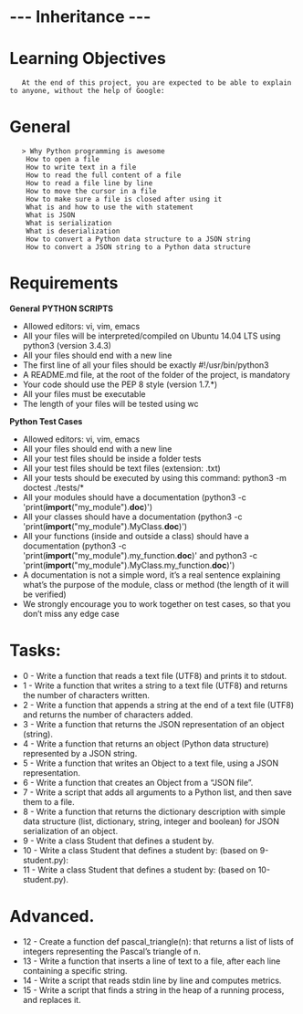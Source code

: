 # --- Inheritance ---

# Learning Objectives
       At the end of this project, you are expected to be able to explain to anyone, without the help of Google:

# General
       > Why Python programming is awesome
        How to open a file
        How to write text in a file
        How to read the full content of a file
        How to read a file line by line
        How to move the cursor in a file
        How to make sure a file is closed after using it
        What is and how to use the with statement
        What is JSON
        What is serialization
        What is deserialization
        How to convert a Python data structure to a JSON string
        How to convert a JSON string to a Python data structure

# Requirements

**General**
    **PYTHON SCRIPTS**
   - Allowed editors: vi, vim, emacs
   - All your files will be interpreted/compiled on Ubuntu 14.04 LTS using python3 (version 3.4.3)
   - All your files should end with a new line
   - The first line of all your files should be exactly #!/usr/bin/python3
   - A README.md file, at the root of the folder of the project, is mandatory
   - Your code should use the PEP 8 style (version 1.7.*)
   - All your files must be executable
   - The length of your files will be tested using wc
   
   **Python Test Cases**
   - Allowed editors: vi, vim, emacs
   - All your files should end with a new line
   - All your test files should be inside a folder tests
   - All your test files should be text files (extension: .txt)
   - All your tests should be executed by using this command: python3 -m doctest ./tests/*
   - All your modules should have a documentation (python3 -c 'print(__import__("my_module").__doc__)')
   - All your classes should have a documentation (python3 -c 'print(__import__("my_module").MyClass.__doc__)')
   - All your functions (inside and outside a class) should have a documentation (python3 -c 'print(__import__("my_module").my_function.__doc__)' and python3 -c 'print(__import__("my_module").MyClass.my_function.__doc__)')
   - A documentation is not a simple word, it’s a real sentence explaining what’s the purpose of the module, class or method (the length of it will be verified)
   - We strongly encourage you to work together on test cases, so that you don’t miss any edge case

# Tasks:
   - 0 - Write a function that reads a text file (UTF8) and prints it to stdout.
   - 1 - Write a function that writes a string to a text file (UTF8) and returns the number of characters written.
   - 2 - Write a function that appends a string at the end of a text file (UTF8) and returns the number of characters added.
   - 3 - Write a function that returns the JSON representation of an object (string).
   - 4 - Write a function that returns an object (Python data structure) represented by a JSON string.
   - 5 - Write a function that writes an Object to a text file, using a JSON representation.
   - 6 - Write a function that creates an Object from a “JSON file”.
   - 7 - Write a script that adds all arguments to a Python list, and then save them to a file.
   - 8 - Write a function that returns the dictionary description with simple data structure (list, dictionary, string, integer and boolean) for JSON serialization of an object.
   - 9 - Write a class Student that defines a student by.
   - 10 - Write a class Student that defines a student by: (based on 9-student.py):
   - 11 - Write a class Student that defines a student by: (based on 10-student.py).

# Advanced.
   - 12 - Create a function def pascal_triangle(n): that returns a list of lists of integers representing the Pascal’s triangle of n.
   - 13 - Write a function that inserts a line of text to a file, after each line containing a specific string.
   - 14 - Write a script that reads stdin line by line and computes metrics.
   - 15 - Write a script that finds a string in the heap of a running process, and replaces it.
   